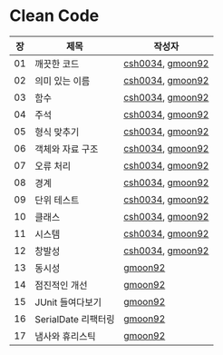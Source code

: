 # Clean Code

|장|제목|작성자|
|---|---|---|
|01|깨끗한 코드|[csh0034](https://github.com/csh0034/read-books-for-programmers/blob/main/Clean%20Code/01.%20%EA%B9%A8%EB%81%97%ED%95%9C%20%EC%BD%94%EB%93%9C/csh0034.md), [gmoon92](https://github.com/gmoon92/read-books-for-programmers/blob/main/Clean%20Code/01.%20%EA%B9%A8%EB%81%97%ED%95%9C%20%EC%BD%94%EB%93%9C/gmoon92.md)|
|02|의미 있는 이름|[csh0034](https://github.com/csh0034/read-books-for-programmers/blob/main/Clean%20Code/02.%20%EC%9D%98%EB%AF%B8%20%EC%9E%88%EB%8A%94%20%EC%9D%B4%EB%A6%84/csh0034.md), [gmoon92](https://github.com/csh0034/read-books-for-programmers/blob/main/Clean%20Code/02.%20%EC%9D%98%EB%AF%B8%20%EC%9E%88%EB%8A%94%20%EC%9D%B4%EB%A6%84/gmoon92.md)|
|03|함수|[csh0034](https://github.com/csh0034/read-books-for-programmers/blob/main/Clean%20Code/03.%20%ED%95%A8%EC%88%98/csh0034.md), [gmoon92](https://github.com/csh0034/read-books-for-programmers/blob/main/Clean%20Code/03.%20%ED%95%A8%EC%88%98/gmoon92.md)|
|04|주석|[csh0034](https://github.com/csh0034/read-books-for-programmers/blob/main/Clean%20Code/04.%20%EC%A3%BC%EC%84%9D/csh0034.md), [gmoon92](https://github.com/csh0034/read-books-for-programmers/blob/main/Clean%20Code/04.%20%EC%A3%BC%EC%84%9D/gmoon92.md)|
|05|형식 맞추기|[csh0034](https://github.com/csh0034/read-books-for-programmers/blob/main/Clean%20Code/05.%20%ED%98%95%EC%8B%9D%20%EB%A7%9E%EC%B6%94%EA%B8%B0/csh0034.md), [gmoon92](https://github.com/csh0034/read-books-for-programmers/blob/main/Clean%20Code/05.%20%ED%98%95%EC%8B%9D%20%EB%A7%9E%EC%B6%94%EA%B8%B0/gmoon92.md)|
|06|객체와 자료 구조|[csh0034](https://github.com/csh0034/read-books-for-programmers/blob/main/Clean%20Code/06.%20%EA%B0%9D%EC%B2%B4%EC%99%80%20%EC%9E%90%EB%A3%8C%20%EA%B5%AC%EC%A1%B0/csh0034.md), [gmoon92](https://github.com/csh0034/read-books-for-programmers/blob/main/Clean%20Code/06.%20%EA%B0%9D%EC%B2%B4%EC%99%80%20%EC%9E%90%EB%A3%8C%20%EA%B5%AC%EC%A1%B0/gmoon92.md)|
|07|오류 처리|[csh0034](https://github.com/csh0034/read-books-for-programmers/blob/main/Clean%20Code/07.%20%EC%98%A4%EB%A5%98%20%EC%B2%98%EB%A6%AC/csh0034.md), [gmoon92](https://github.com/csh0034/read-books-for-programmers/blob/main/Clean%20Code/07.%20%EC%98%A4%EB%A5%98%20%EC%B2%98%EB%A6%AC/gmoon92.md)|
|08|경계|[csh0034](https://github.com/csh0034/read-books-for-programmers/blob/main/Clean%20Code/08.%20%EA%B2%BD%EA%B3%84/csh0034.md), [gmoon92](https://github.com/csh0034/read-books-for-programmers/blob/main/Clean%20Code/08.%20%EA%B2%BD%EA%B3%84/gmoon92.md)|
|09|단위 테스트|[csh0034](https://github.com/csh0034/read-books-for-programmers/blob/main/Clean%20Code/09.%20%EB%8B%A8%EC%9C%84%20%ED%85%8C%EC%8A%A4%ED%8A%B8/csh0034.md), [gmoon92](https://github.com/csh0034/read-books-for-programmers/blob/main/Clean%20Code/09.%20%EB%8B%A8%EC%9C%84%20%ED%85%8C%EC%8A%A4%ED%8A%B8/gmoon92.md)|
|10|클래스|[csh0034](https://github.com/csh0034/read-books-for-programmers/blob/main/Clean%20Code/10.%20%ED%81%B4%EB%9E%98%EC%8A%A4/csh0034.md), [gmoon92](https://github.com/csh0034/read-books-for-programmers/blob/main/Clean%20Code/10.%20%ED%81%B4%EB%9E%98%EC%8A%A4/gmoon92.md)|
|11|시스템|[csh0034](https://github.com/csh0034/read-books-for-programmers/blob/main/Clean%20Code/11.%20%EC%8B%9C%EC%8A%A4%ED%85%9C/csh0034.md), [gmoon92](https://github.com/csh0034/read-books-for-programmers/blob/main/Clean%20Code/11.%20%EC%8B%9C%EC%8A%A4%ED%85%9C/gmoon92.md)|
|12|창발성|[csh0034](https://github.com/csh0034/read-books-for-programmers/blob/main/Clean%20Code/12.%20%EC%B0%BD%EB%B0%9C%EC%84%B1/csh0034.md), [gmoon92](https://github.com/csh0034/read-books-for-programmers/blob/main/Clean%20Code/12.%20%EC%B0%BD%EB%B0%9C%EC%84%B1/gmoon92.md)|
|13|동시성|[gmoon92](https://github.com/csh0034/read-books-for-programmers/blob/main/Clean%20Code/13.%20%EB%8F%99%EC%8B%9C%EC%84%B1/gmoon92.md)|
|14|점진적인 개선|[gmoon92](https://github.com/csh0034/read-books-for-programmers/blob/main/Clean%20Code/14.%20%EC%A0%90%EC%A7%84%EC%A0%81%EC%9D%B8%20%EA%B0%9C%EC%84%A0/gmoon92.md)|
|15|JUnit 들여다보기|[gmoon92](https://github.com/csh0034/read-books-for-programmers/blob/main/Clean%20Code/15.%20JUnit%20%EB%93%A4%EC%97%AC%EB%8B%A4%EB%B3%B4%EA%B8%B0/gmoon92.md)|
|16|SerialDate 리팩터링|[gmoon92](https://github.com/csh0034/read-books-for-programmers/blob/main/Clean%20Code/16.%20SerialDate%20%EB%A6%AC%ED%8C%A9%ED%84%B0%EB%A7%81/gmoon92.md)|
|17|냄사와 휴리스틱|[gmoon92](https://github.com/csh0034/read-books-for-programmers/blob/main/Clean%20Code/17.%20%EB%83%84%EC%82%AC%EC%99%80%20%ED%9C%B4%EB%A6%AC%EC%8A%A4%ED%8B%B1/gmoon92.md)|
